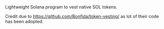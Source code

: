 Lightweight Solana program to vest native SOL tokens.

Credit due to https://github.com/Bonfida/token-vesting/ as lot of their code has been adopted. 
